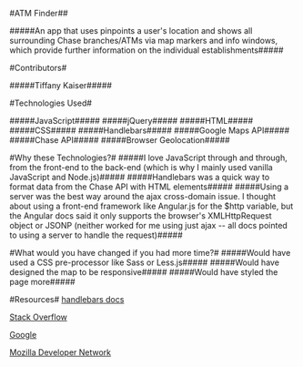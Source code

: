 #ATM Finder##

#####An app that uses pinpoints a user's location and shows all surrounding Chase branches/ATMs via map markers and info windows, which provide further information on the individual establishments#####

#Contributors#

#####Tiffany Kaiser#####

#Technologies Used#

#####JavaScript#####
#####jQuery#####
#####HTML#####
#####CSS#####
#####Handlebars#####
#####Google Maps API#####
#####Chase API#####
#####Browser Geolocation#####

#Why these Technologies?#
#####I love JavaScript through and through, from the front-end to the back-end (which is why I mainly used vanilla JavaScript and Node.js)#####
#####Handlebars was a quick way to format data from the Chase API with HTML elements#####
#####Using a server was the best way around the ajax cross-domain issue. I thought about using a front-end framework like Angular.js for the $http variable, but the Angular docs said it only supports the browser's XMLHttpRequest object or JSONP (neither worked for me using just ajax -- all docs pointed to using a server to handle the request)#####

#What would you have changed if you had more time?#
#####Would have used a CSS pre-processor like Sass or Less.js#####
#####Would have designed the map to be responsive#####
#####Would have styled the page more#####

#Resources#
[handlebars docs](http://handlebarsjs.com/)

[Stack Overflow](http://stackoverflow.com/)

[Google](https://www.google.com/)

[Mozilla Developer Network](https://developer.mozilla.org/en-US/docs/Web/JavaScript)
